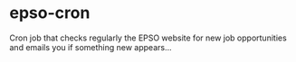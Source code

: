 # epso-cron
Cron job that checks regularly the EPSO website for new job opportunities and emails you if something new appears...
